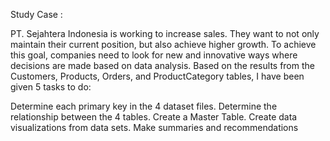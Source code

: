 Study Case :

PT. Sejahtera Indonesia is working to increase sales. They want to not only maintain their current position, but also achieve higher growth. To achieve this goal, companies need to look for new and innovative ways where decisions are made based on data analysis.
Based on the results from the Customers, Products, Orders, and ProductCategory tables, I have been given 5 tasks to do:

Determine each primary key in the 4 dataset files.
Determine the relationship between the 4 tables.
Create a Master Table.
Create data visualizations from data sets.
Make summaries and recommendations
